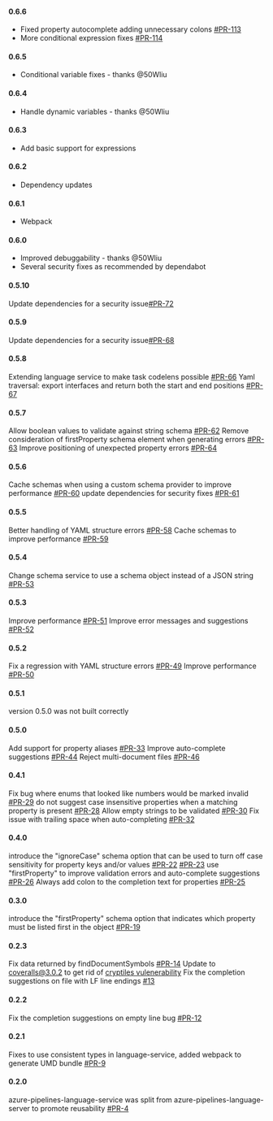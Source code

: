 #### 0.6.6
- Fixed property autocomplete adding unnecessary colons [#PR-113](https://github.com/microsoft/azure-pipelines-language-server/pull/113)
- More conditional expression fixes [#PR-114](https://github.com/microsoft/azure-pipelines-language-server/pull/114)

#### 0.6.5
- Conditional variable fixes - thanks @50Wliu

#### 0.6.4
- Handle dynamic variables - thanks @50Wliu

#### 0.6.3
- Add basic support for expressions

#### 0.6.2
- Dependency updates

#### 0.6.1
- Webpack

#### 0.6.0
- Improved debuggability - thanks @50Wliu
- Several security fixes as recommended by dependabot

#### 0.5.10
Update dependencies for a security issue[#PR-72](https://github.com/microsoft/azure-pipelines-language-server/pull/72)

#### 0.5.9
Update dependencies for a security issue[#PR-68](https://github.com/microsoft/azure-pipelines-language-server/pull/68)

#### 0.5.8
Extending language service to make task codelens possible [#PR-66](https://github.com/microsoft/azure-pipelines-language-server/pull/66)
Yaml traversal: export interfaces and return both the start and end positions [#PR-67](https://github.com/microsoft/azure-pipelines-language-server/pull/67/files)

#### 0.5.7
Allow boolean values to validate against string schema [#PR-62](https://github.com/microsoft/azure-pipelines-language-server/pull/62)
Remove consideration of firstProperty schema element when generating errors [#PR-63](https://github.com/microsoft/azure-pipelines-language-server/pull/63)
Improve positioning of unexpected property errors [#PR-64](https://github.com/microsoft/azure-pipelines-language-server/pull/64)

#### 0.5.6
Cache schemas when using a custom schema provider to improve performance [#PR-60](https://github.com/Microsoft/azure-pipelines-language-server/pull/60)
update dependencies for security fixes [#PR-61](https://github.com/Microsoft/azure-pipelines-language-server/pull/61)

#### 0.5.5
Better handling of YAML structure errors [#PR-58](https://github.com/Microsoft/azure-pipelines-language-server/pull/58)
Cache schemas to improve performance [#PR-59](https://github.com/Microsoft/azure-pipelines-language-server/pull/59)

#### 0.5.4
Change schema service to use a schema object instead of a JSON string [#PR-53](https://github.com/Microsoft/azure-pipelines-language-server/pull/53)

#### 0.5.3
Improve performance [#PR-51](https://github.com/Microsoft/azure-pipelines-language-server/pull/51)
Improve error messages and suggestions [#PR-52](https://github.com/Microsoft/azure-pipelines-language-server/pull/52)

#### 0.5.2
Fix a regression with YAML structure errors [#PR-49](https://github.com/Microsoft/azure-pipelines-language-server/pull/49)
Improve performance [#PR-50](https://github.com/Microsoft/azure-pipelines-language-server/pull/50)

#### 0.5.1
version 0.5.0 was not built correctly

#### 0.5.0
Add support for property aliases [#PR-33](https://github.com/Microsoft/azure-pipelines-language-server/pull/33)
Improve auto-complete suggestions [#PR-44](https://github.com/Microsoft/azure-pipelines-language-server/pull/44)
Reject multi-document files [#PR-46](https://github.com/Microsoft/azure-pipelines-language-server/pull/46)

#### 0.4.1
Fix bug where enums that looked like numbers would be marked invalid [#PR-29](https://github.com/Microsoft/azure-pipelines-language-server/pull/29)
do not suggest case insensitive properties when a matching property is present [#PR-28](https://github.com/Microsoft/azure-pipelines-language-server/pull/28)
Allow empty strings to be validated [#PR-30](https://github.com/Microsoft/azure-pipelines-language-server/pull/30)
Fix issue with trailing space when auto-completing [#PR-32](https://github.com/Microsoft/azure-pipelines-language-server/pull/32)

#### 0.4.0
introduce the "ignoreCase" schema option that can be used to turn off case sensitivity for property keys and/or values
    [#PR-22](https://github.com/Microsoft/azure-pipelines-language-server/pull/22)
    [#PR-23](https://github.com/Microsoft/azure-pipelines-language-server/pull/23)
use "firstProperty" to improve validation errors and auto-complete suggestions [#PR-26](https://github.com/Microsoft/azure-pipelines-language-server/pull/26)
Always add colon to the completion text for properties [#PR-25](https://github.com/Microsoft/azure-pipelines-language-server/pull/25)

#### 0.3.0
introduce the "firstProperty" schema option that indicates which property must be listed first in the object [#PR-19](https://github.com/Microsoft/azure-pipelines-language-server/pull/19)

#### 0.2.3
Fix data returned by findDocumentSymbols [#PR-14](https://github.com/Microsoft/azure-pipelines-language-server/pull/14)
Update to coveralls@3.0.2 to get rid of [cryptiles vulenerability](https://github.com/hapijs/cryptiles/issues/34)
Fix the completion suggestions on file with LF line endings [#13](https://github.com/Microsoft/azure-pipelines-language-server/issues/13)

#### 0.2.2
Fix the completion suggestions on empty line bug [#PR-12](https://github.com/Microsoft/azure-pipelines-language-server/pull/12)

#### 0.2.1
Fixes to use consistent types in language-service, added webpack to generate UMD bundle [#PR-9](https://github.com/Microsoft/azure-pipelines-language-server/pull/9)

#### 0.2.0
azure-pipelines-language-service was split from azure-pipelines-language-server to promote reusability [#PR-4](https://github.com/Microsoft/azure-pipelines-language-server/pull/4)
